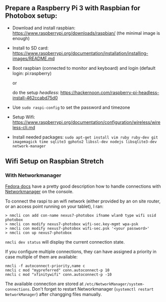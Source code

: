 ## Prepare a Raspberry Pi 3 with Raspbian for Photobox setup:

- Download and install raspbian: https://www.raspberrypi.org/downloads/raspbian/
  (the minimal image is enough)
- Install to SD card: https://www.raspberrypi.org/documentation/installation/installing-images/README.md

- Boot raspbian (connected to monitor and keyboard) and login (default login: pi:raspberry)

  or

  do the setup *headless*: https://hackernoon.com/raspberry-pi-headless-install-462ccabd75d0
- Use `sudo raspi-config` to set the password and timezone
- Setup Wifi: https://www.raspberrypi.org/documentation/configuration/wireless/wireless-cli.md
- Install needed packages: `sudo apt-get install vim ruby ruby-dev git imagemagick time sqlite3 gphoto2 libssl-dev nodejs libsqlite3-dev network-manager`


## Wifi Setup on Raspbian Stretch

### With Networkmanager

[Fedora docs](https://docs-old.fedoraproject.org/en-US/Fedora/23/html/Networking_Guide/sec-Connecting_to_a_Network_Using_nmcli.html) have a pretty good description how to handle connections with [Networkmanager](https://raspberrypi.stackexchange.com/questions/29783/how-to-setup-network-manager-on-raspbian) on the console.

To connect the raspi to an wifi network (either provided by an on site router, or an access point running on your tablet), I ran:

```
> nmcli con add con-name nexus7-photobox ifname wlan0 type wifi ssid photobox
> nmcli con modify nexus7-photobox wifi-sec.key-mgmt wpa-psk
> nmcli con modify nexus7-photobox wifi-sec.psk '<your password>'
> nmcli con up nexus7-photobox
```

`nmcli dev status` will display the current connection state.

If you configure multiple connections, they can have assigned a priority in case multiple of them are available:

```
nmcli -f autoconnect-priority,name c
nmcli c mod "mypreferred" conn.autoconnect-p 10
nmcli c mod "xfinitywifi" conn.autoconnect-p -10
```

The available connection are stored at `/etc/NetworkManager/system-connections`. Don't forget to restart Networkmanager (`systemctl restart NetworkManager`) after changging files manually.

